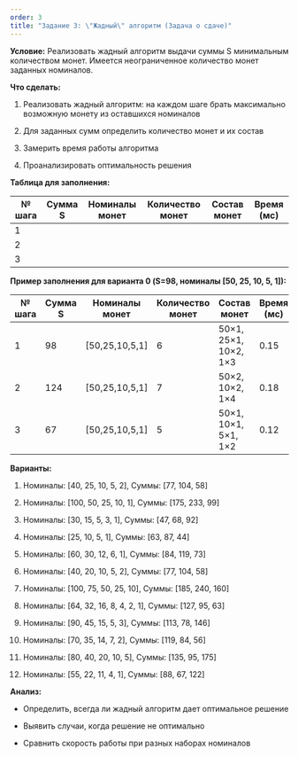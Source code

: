 ```yaml
---
order: 3
title: "Задание 3: \"Жадный\" алгоритм (Задача о сдаче)"
---
```


**Условие:** Реализовать жадный алгоритм выдачи суммы S минимальным количеством монет. Имеется неограниченное количество монет заданных номиналов.

**Что сделать:**

1. Реализовать жадный алгоритм: на каждом шаге брать максимально возможную монету из оставшихся номиналов

2. Для заданных сумм определить количество монет и их состав

3. Замерить время работы алгоритма

4. Проанализировать оптимальность решения

**Таблица для заполнения:**

| № шага | Сумма S | Номиналы монет | Количество монет | Состав монет | Время (мс) |
|--------|---------|----------------|------------------|--------------|------------|
| 1      |         |                |                  |              |            |
| 2      |         |                |                  |              |            |
| 3      |         |                |                  |              |            |

**Пример заполнения для варианта 0 (S=98, номиналы \[50, 25, 10, 5, 1\]):**

| № шага | Сумма S | Номиналы монет   | Количество монет | Состав монет          | Время (мс) |
|--------|---------|------------------|------------------|-----------------------|------------|
| 1      | 98      | \[50,25,10,5,1\] | 6                | 50×1, 25×1, 10×2, 1×3 | 0\.15      |
| 2      | 124     | \[50,25,10,5,1\] | 7                | 50×2, 10×2, 1×4       | 0\.18      |
| 3      | 67      | \[50,25,10,5,1\] | 5                | 50×1, 10×1, 5×1, 1×2  | 0\.12      |

**Варианты:**

1. Номиналы: \[40, 25, 10, 5, 2\], Суммы: \[77, 104, 58\]

2. Номиналы: \[100, 50, 25, 10, 1\], Суммы: \[175, 233, 99\]

3. Номиналы: \[30, 15, 5, 3, 1\], Суммы: \[47, 68, 92\]

4. Номиналы: \[25, 10, 5, 1\], Суммы: \[63, 87, 44\]

5. Номиналы: \[60, 30, 12, 6, 1\], Суммы: \[84, 119, 73\]

6. Номиналы: \[40, 20, 10, 5, 2\], Суммы: \[77, 104, 58\]

7. Номиналы: \[100, 75, 50, 25, 10\], Суммы: \[185, 240, 160\]

8. Номиналы: \[64, 32, 16, 8, 4, 2, 1\], Суммы: \[127, 95, 63\]

9. Номиналы: \[90, 45, 15, 5, 3\], Суммы: \[113, 78, 146\]

10. Номиналы: \[70, 35, 14, 7, 2\], Суммы: \[119, 84, 56\]

11. Номиналы: \[80, 40, 20, 10, 5\], Суммы: \[135, 95, 175\]

12. Номиналы: \[55, 22, 11, 4, 1\], Суммы: \[88, 67, 122\]

**Анализ:**

-  Определить, всегда ли жадный алгоритм дает оптимальное решение

-  Выявить случаи, когда решение не оптимально

-  Сравнить скорость работы при разных наборах номиналов